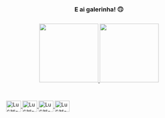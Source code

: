 ###   <p align="center"> E ai galerinha! 🙃</p>


##

<div align="center">
  <a href="https://github.com/LucasBXavier">
  <img height="160em" src="https://github-readme-stats.vercel.app/api?username=LucasBXavier&show_icons=true&theme=dark&include_all_commits=false&count_private=true"/>
  <img height="160em" src="https://github-readme-stats.vercel.app/api/top-langs/?username=LucasBXavier&layout=compact&langs_count=7&theme=dark"/>
</div>
  
  ##
  
<div style="display: inline_block"><br>
  <img align="center" alt="Lucas-html" height="30" width="40" src="https://cdn.jsdelivr.net/gh/devicons/devicon/icons/html5/html5-original-wordmark.svg"/>
  <img align="center" alt="Lucas-css" height="30" width="40" src="https://cdn.jsdelivr.net/gh/devicons/devicon/icons/css3/css3-original-wordmark.svg"/>
  <img align="center" alt="Lucas-c++" height="30" width="40" src="https://cdn.jsdelivr.net/gh/devicons/devicon/icons/c/c-original.svg" />
  <img align="center" alt="Lucas-js" height="30" width="40" src="https://cdn.jsdelivr.net/gh/devicons/devicon/icons/python/python-original.svg" />
          
  
  
 </div>
